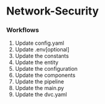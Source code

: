 # Network-Security


### Workflows

1. Update config.yaml
2. Update .env[optional]
3. Update the constants
4. Update the entity
5. Update the configuration
6. Update the components
7. Update the pipeline 
8. Update the main.py
9. Update the dvc.yaml

